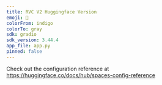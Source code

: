 ```yaml
---
title: RVC V2 Huggingface Version
emoji: 🐠
colorFrom: indigo
colorTo: gray
sdk: gradio
sdk_version: 3.44.4
app_file: app.py
pinned: false
---
```


Check out the configuration reference at https://huggingface.co/docs/hub/spaces-config-reference
